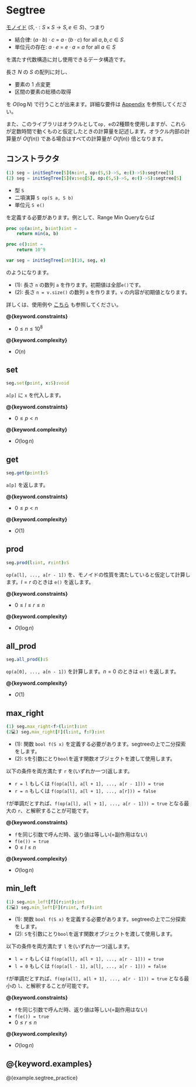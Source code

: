 # Segtree

[モノイド](https://ja.wikipedia.org/wiki/%E3%83%A2%E3%83%8E%E3%82%A4%E3%83%89) $(S, \cdot: S \times S \to S, e \in S)$、つまり

- 結合律: $(a \cdot b) \cdot c$ = $a \cdot (b \cdot c)$ for all $a, b, c \in S$
- 単位元の存在: $a \cdot e$ = $e \cdot a$ = $a$ for all $a \in S$

を満たす代数構造に対し使用できるデータ構造です。

長さ $N$ の $S$ の配列に対し、

- 要素の $1$ 点変更
- 区間の要素の総積の取得

を $O(\log N)$ で行うことが出来ます。詳細な要件は [Appendix](./appendix.html) を参照してください。

また、このライブラリはオラクルとして`op, e`の2種類を使用しますが、これらが定数時間で動くものと仮定したときの計算量を記述します。オラクル内部の計算量が $O(f(n))$ である場合はすべての計算量が $O(f(n))$ 倍となります。

## コンストラクタ

```nim
(1) seg = initSegTree[S](n:int, op:(S,S)->S, e:()->S):segtree[S]
(2) seg = initSegTree[S](v:seq[S], op:(S,S)->S, e:()->S):segtree[S]
```

- 型 `S`
- 二項演算 `S op(S a, S b)`
- 単位元 `S e()`

を定義する必要があります。例として、Range Min Queryならば

```nim
proc op(a:int, b:int):int =
    return min(a, b)

proc e():int =
    return 10^9

var seg = initSegTree[int](10, seg, e)
```

のようになります。

- (1): 長さ `n` の数列 `a` を作ります。初期値は全部`e()`です。
- (2): 長さ `n = v.size()` の数列 `a` を作ります。`v` の内容が初期値となります。

詳しくは、使用例や [こちら](https://atcoder.jp/contests/practice2/editorial) も参照してください。

**@{keyword.constraints}**

- $0 \leq n \leq 10^8$

**@{keyword.complexity}**

- $O(n)$

## set

```nim
seg.set(p:int, x:S):void
```

`a[p]` に `x` を代入します。

**@{keyword.constraints}**

- $0 \leq p < n$

**@{keyword.complexity}**

- $O(\log n)$

## get

```nim
seg.get(p:int):S
```

`a[p]` を返します。

**@{keyword.constraints}**

- $0 \leq p < n$

**@{keyword.complexity}**

- $O(1)$

## prod

```nim
seg.prod(l:int, r:int):S
```

`op(a[l], ..., a[r - 1])` を、モノイドの性質を満たしていると仮定して計算します。$l = r$ のときは `e()` を返します。

**@{keyword.constraints}**

- $0 \leq l \leq r \leq n$

**@{keyword.complexity}**

- $O(\log n)$

## all_prod

```nim
seg.all_prod():S
```

`op(a[0], ..., a[n - 1])` を計算します。$n = 0$ のときは `e()` を返します。

**@{keyword.complexity}**

- $O(1)$

## max_right

```nim
(1) seg.max_right<f>(l:int):int
(2💻) seg.max_right[F](l:int, f:F):int
```

- (1): 関数 `bool f(S x)` を定義する必要があります。segtreeの上で二分探索をします。  
- (2): `S`を引数にとり`bool`を返す関数オブジェクトを渡して使用します。  

以下の条件を両方満たす `r` を(いずれか一つ)返します。

- `r = l` もしくは `f(op(a[l], a[l + 1], ..., a[r - 1])) = true`
- `r = n` もしくは `f(op(a[l], a[l + 1], ..., a[r])) = false`

`f`が単調だとすれば、`f(op(a[l], a[l + 1], ..., a[r - 1])) = true` となる最大の `r`、と解釈することが可能です。

**@{keyword.constraints}**

- `f`を同じ引数で呼んだ時、返り値は等しい(=副作用はない)
- `f(e()) = true`
- $0 \leq l \leq n$

**@{keyword.complexity}**

- $O(\log n)$

## min_left

```nim
(1) seg.min_left[f](r:int):int
(2💻) seg.min_left[F](r:int, f:F):int
```

- (1): 関数 `bool f(S x)` を定義する必要があります。segtreeの上で二分探索をします。  
- (2): `S`を引数にとり`bool`を返す関数オブジェクトを渡して使用します。  

以下の条件を両方満たす `l` を(いずれか一つ)返します。

- `l = r` もしくは `f(op(a[l], a[l + 1], ..., a[r - 1])) = true`
- `l = 0` もしくは `f(op(a[l - 1], a[l], ..., a[r - 1])) = false`

`f`が単調だとすれば、`f(op(a[l], a[l + 1], ..., a[r - 1])) = true` となる最小の `l`、と解釈することが可能です。

**@{keyword.constraints}**

- `f`を同じ引数で呼んだ時、返り値は等しい(=副作用はない)
- `f(e()) = true`
- $0 \leq r \leq n$

**@{keyword.complexity}**

- $O(\log n)$

## @{keyword.examples}

@{example.segtree_practice}
